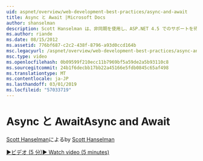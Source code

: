 ```yaml
---
uid: aspnet/overview/web-development-best-practices/async-and-await
title: Async と Await |Microsoft Docs
author: shanselman
description: Scott Hanselman は、非同期を使用し、ASP.NET 4.5 でのサポートを待機する方法を示します。
ms.author: riande
ms.date: 08/15/2012
ms.assetid: 776bf687-c2c2-438f-8796-a93d0ccd164b
msc.legacyurl: /aspnet/overview/web-development-best-practices/async-and-await
msc.type: video
ms.openlocfilehash: 0b09599f210ecc11b7969bf5a59de2a5b93110c8
ms.sourcegitcommit: 24b1f6decbb17bb22a45166e5fdb0845c65af498
ms.translationtype: MT
ms.contentlocale: ja-JP
ms.lasthandoff: 03/01/2019
ms.locfileid: "57033719"
---
```

<a name="async-and-await"></a><span data-ttu-id="57fc0-103">Async と Await</span><span class="sxs-lookup"><span data-stu-id="57fc0-103">Async and Await</span></span>
====================
<span data-ttu-id="57fc0-104">[Scott Hanselman](https://github.com/shanselman)による</span><span class="sxs-lookup"><span data-stu-id="57fc0-104">by [Scott Hanselman](https://github.com/shanselman)</span></span>

[<span data-ttu-id="57fc0-105">&#9654;ビデオ (5 分)</span><span class="sxs-lookup"><span data-stu-id="57fc0-105">&#9654; Watch video (5 minutes)</span></span>](https://channel9.msdn.com/Blogs/ASP-NET-Site-Videos/async-and-await)
